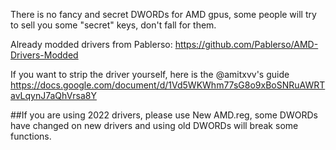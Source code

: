 There is no fancy and secret DWORDs for AMD gpus, some people will try to sell you some "secret" keys, don't fall for them.

Already modded drivers from Pablerso: https://github.com/Pablerso/AMD-Drivers-Modded

If you want to strip the driver yourself, here is the @amitxvv's guide https://docs.google.com/document/d/1Vd5WKWhm77sG8o9xBoSNRuAWRTavLqynJ7aQhVrsa8Y

##If you are using 2022 drivers, please use New AMD.reg, some DWORDs have changed on new drivers and using old DWORDs will break some functions.

